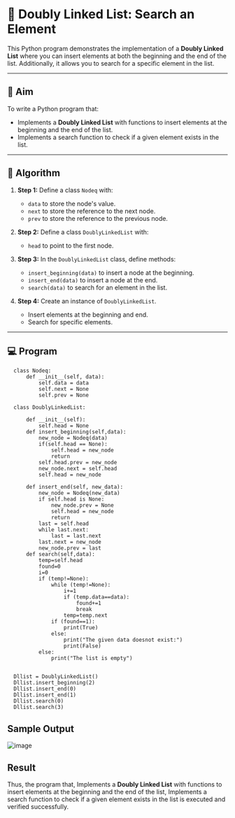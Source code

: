 # 📝 Doubly Linked List: Search an Element

This Python program demonstrates the implementation of a **Doubly Linked List** where you can insert elements at both the beginning and the end of the list. Additionally, it allows you to search for a specific element in the list.

---

## 🎯 Aim

To write a Python program that:
- Implements a **Doubly Linked List** with functions to insert elements at the beginning and the end of the list.
- Implements a search function to check if a given element exists in the list.

---

## 🧠 Algorithm

1. **Step 1:** Define a class `Nodeq` with:
   - `data` to store the node's value.
   - `next` to store the reference to the next node.
   - `prev` to store the reference to the previous node.

2. **Step 2:** Define a class `DoublyLinkedList` with:
   - `head` to point to the first node.

3. **Step 3:** In the `DoublyLinkedList` class, define methods:
   - `insert_beginning(data)` to insert a node at the beginning.
   - `insert_end(data)` to insert a node at the end.
   - `search(data)` to search for an element in the list.

4. **Step 4:** Create an instance of `DoublyLinkedList`.
   - Insert elements at the beginning and end.
   - Search for specific elements.

---

## 💻 Program
      class Nodeq: 
          def __init__(self, data): 
              self.data = data 
              self.next = None
              self.prev = None
      
      class DoublyLinkedList: 
      
          def __init__(self): 
              self.head = None
          def insert_beginning(self,data):
              new_node = Nodeq(data)  
              if(self.head == None): 
                  self.head = new_node     
                  return    
              self.head.prev = new_node   
              new_node.next = self.head   
              self.head = new_node    
      
          def insert_end(self, new_data): 
              new_node = Nodeq(new_data) 
              if self.head is None: 
                  new_node.prev = None
                  self.head = new_node 
                  return 
              last = self.head 
              while last.next: 
                  last = last.next
              last.next = new_node 
              new_node.prev = last 
          def search(self,data):
              temp=self.head
              found=0
              i=0
              if (temp!=None):
                  while (temp!=None):
                      i+=1
                      if (temp.data==data):
                          found+=1
                          break
                      temp=temp.next
                  if (found==1):
                      print(True)
                  else:
                      print("The given data doesnot exist:")
                      print(False)
              else:
                  print("The list is empty")
              
      
      Dllist = DoublyLinkedList() 
      Dllist.insert_beginning(2)
      Dllist.insert_end(0)
      Dllist.insert_end(1)
      Dllist.search(0)
      Dllist.search(3)  

## Sample Output
![image](https://github.com/user-attachments/assets/ad8d16b5-ba02-436b-8414-db0a8e1fe96b)

## Result
Thus, the program that, Implements a **Doubly Linked List** with functions to insert elements at the beginning and the end of the list, Implements a search function to check if a given element exists in the list is executed and verified successfully.
